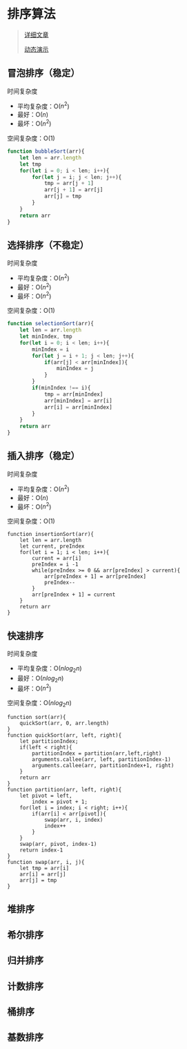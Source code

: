 # 排序算法

> [详细文章](https://github.com/francistao/LearningNotes/blob/master/Part3/Algorithm/Sort/%E9%9D%A2%E8%AF%95%E4%B8%AD%E7%9A%84%2010%20%E5%A4%A7%E6%8E%92%E5%BA%8F%E7%AE%97%E6%B3%95%E6%80%BB%E7%BB%93.md)
> 
> [动态演示](https://www.cnblogs.com/onepixel/p/7674659.html)

## 冒泡排序（稳定）

时间复杂度

* 平均复杂度：O($n^2$)
* 最好：O($n$)
* 最坏：O($n^2$)
  
空间复杂度：O($1$)

```js
function bubbleSort(arr){
    let len = arr.length
    let tmp
    for(let i = 0; i < len; i++){
        for(let j = i; j < len; j++){
            tmp = arr[j + 1]
            arr[j + 1] = arr[j]
            arr[j] = tmp
        }
    }
    return arr
}
```

## 选择排序（不稳定）

时间复杂度

* 平均复杂度：O($n^2$)
* 最好：O($n^2$)
* 最坏：O($n^2$)
  
空间复杂度：O($1$)

```js
function selectionSort(arr){
    let len = arr.length
    let minIndex, tmp
    for(let i = 0; i < len; i++){
        minIndex = i
        for(let j = i + 1; j < len; j++){
            if(arr[j] < arr[minIndex]){
                minIndex = j
            }
        }
        if(minIndex !== i){
            tmp = arr[minIndex]
            arr[minIndex] = arr[i]
            arr[i] = arr[minIndex]
        }
    }
    return arr
}
```

## 插入排序（稳定）

时间复杂度

* 平均复杂度：O($n^2$)
* 最好：O($n$)
* 最坏：O($n^2$)
  
空间复杂度：O($1$)

```JS
function insertionSort(arr){
    let len = arr.length
    let current, preIndex
    for(let i = 1; i < len; i++){
        current = arr[i]
        preIndex = i -1
        while(preIndex >= 0 && arr[preIndex] > current){
            arr[preIndex + 1] = arr[preIndex]
            preIndex--
        }
        arr[preIndex + 1] = current
    }
    return arr
}
```

## 快速排序

时间复杂度

* 平均复杂度：O($nlog_2n$)
* 最好：O($nlog_2n$)
* 最坏：O($n^2$)
  
空间复杂度：O($nlog_2n$)

```JS
function sort(arr){
    quickSort(arr, 0, arr.length)
}
function quickSort(arr, left, right){
    let partitionIndex;
    if(left < right){
        partitionIndex = partition(arr,left,right)
        arguments.callee(arr, left, partitionIndex-1)
        arguments.callee(arr, partitionIndex+1, right)
    }
    return arr
}
function partition(arr, left, right){
    let pivot = left,
        index = pivot + 1;
    for(let i = index; i < right; i++){
        if(arr[i] < arr[pivot]){
            swap(arr, i, index)
            index++
        }
    }
    swap(arr, pivot, index-1)
    return index-1
}
function swap(arr, i, j){
    let tmp = arr[i]
    arr[i] = arr[j]
    arr[j] = tmp
}

```

## 堆排序

## 希尔排序

## 归并排序

## 计数排序

## 桶排序

## 基数排序
